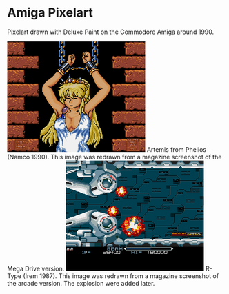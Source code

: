 # Amiga Pixelart

Pixelart drawn with Deluxe Paint on the Commodore Amiga around 1990. 

<img src="Artemis.png" alt="Atemis" width="320"/>
Artemis from Phelios (Namco 1990). This image was redrawn from a magazine screenshot of the Mega Drive version.

<img src="R-Type.png" alt="R-Type" width="320"/>
R-Type (Irem 1987). This image was redrawn from a magazine screenshot of the arcade version. The explosion were added later.
